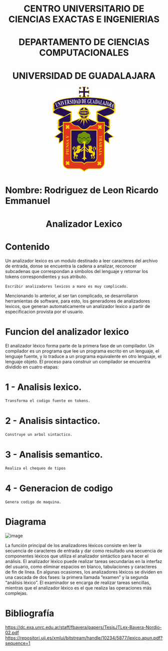 <h1 align="center"> CENTRO UNIVERSITARIO DE CIENCIAS EXACTAS E INGENIERIAS </h1>
 <h1 align="center"> DEPARTAMENTO DE CIENCIAS COMPUTACIONALES </h1>

 <h1 align="center"> UNIVERSIDAD DE GUADALAJARA </h1>

<div align="center">
  <img src="Imagenes/Image1.png" alt="Logo UDG" width="200" />
</div>


# Nombre: Rodriguez de Leon Ricardo Emmanuel
  <h1 align="center"> Analizador Lexico </h1>

# Contenido
Un analizador lexico es un modulo destinado a leer caracteres del archivo de entrada, donse se encuentra la cadena a analizar, reconocer subcadenas que correspondan a simbolos del lenguaje y retornar los tokens correspondientes y sus atributo.

    Escribir analizadores lexicos a mano es muy complicado.
    
Mencionando lo anterior, al ser tan complicado, se desarrollaron herramientas de software, para esto, los generadores de analizadores lexicos, que generan automaticamente un analizador lexico a partir de especificacion provista por el usuario.

# Funcion del analizador lexico

El analizador léxico forma parte de la primera fase de un compilador. Un compilador es un programa que lee un programa escrito en un lenguaje, el lenguaje fuente, y lo traduce a un programa equivalente en otro lenguaje, el lenguaje objeto. El proceso para construir un compilador se encuentra dividido en cuatro etapas: 

# 1 - Analisis lexico.
    Transforma el codigo fuente en tokens.
# 2 - Analisis sintactico.
    Construye un arbol sintactico.
# 3 - Analisis semantico.
    Realiza el chequeo de tipos
# 4 - Generacion de codigo
    Genera codigo de maquina.

# Diagrama

![image](https://github.com/Ricardo108/Seminario-de-Solucion-de-Problemas-de-Traductores-de-Lenguajes-II/assets/75130733/cd41c71f-89a4-47d6-945b-e6d48cbb9816)

La función principal de los analizadores léxicos consiste en leer la secuencia de caracteres de entrada y dar como resultado una secuencia de componentes léxicos que utiliza el analizador sintáctico para hacer el análisis.
El analizador léxico puede realizar tareas secundarias en la interfaz del usuario, como eliminar espacios en blanco, tabulaciones y caracteres de fin de línea. En algunas ocasiones, los analizadores léxicos se dividen en una cascada de dos fases: la primera llamada “examen” y la segunda “análisis léxico”. El examinador se encarga de realizar tareas sencillas, mientras que el analizador léxico es el que realiza las operaciones más complejas.




# Bibliografía
https://dc.exa.unrc.edu.ar/staff/fbavera/papers/TesisJTLex-Bavera-Nordio-02.pdf
https://repositori.uji.es/xmlui/bitstream/handle/10234/5877/lexico.apun.pdf?sequence=1
